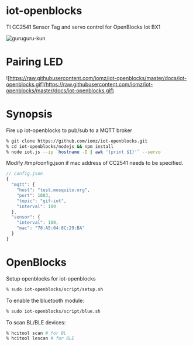 iot-openblocks
==============
TI CC2541 Sensor Tag and servo control for OpenBlocks Iot BX1

![guruguru-kun](https://user-images.githubusercontent.com/26181/118510973-c2897180-b731-11eb-9441-8722b461600a.gif)

Pairing LED
===========

![https://raw.githubusercontent.com/iomz/iot-openblocks/master/docs/iot-openblocks.gif](https://raw.githubusercontent.com/iomz/iot-openblocks/master/docs/iot-openblocks.gif)

Synopsis
========
Fire up iot-openblocks to pub/sub to a MQTT broker

```sh
% git clone https://github.com/iomz/iot-openblocks.git
% cd iot-openblocks/nodejs && npm install
% node iot.js --ip `hostname -I | awk '{print $1}'` --servo
```

Modify /tmp/config.json if mac address of CC2541 needs to be specified.

```javascript
// config.json
{
  "mqtt": {
    "host": "test.mosquito.org",
    "port": 1883,
    "topic": "gif-iot",
    "interval": 100
  },
  "sensor": {
    "interval": 100,
    "mac": "78:A5:04:8C:29:BA"
  }
}
```

OpenBlocks
==========
Setup openblocks for iot-openblocks

```sh
% sudo iot-openblocks/script/setup.sh
```

To enable the bluetooth module:

```sh
% sudo iot-openblocks/script/blue.sh
```

To scan BL/BLE devices:

```sh
% hcitool scan # for BL
% hcitool lescan # for BLE
```

